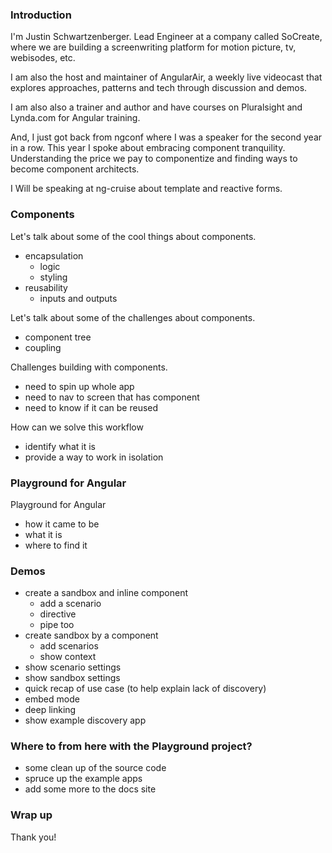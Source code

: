 ### Introduction

I'm Justin Schwartzenberger. Lead Engineer at a company called SoCreate, where we are building a 
screenwriting platform for motion picture, tv, webisodes, etc.

I am also the host and maintainer of AngularAir, a weekly live videocast that explores approaches, 
patterns and tech through discussion and demos.

I am also also a trainer and author and have courses on Pluralsight and Lynda.com for Angular training.

And, I just got back from ngconf where I was a speaker for the second year in a row. This year 
I spoke about embracing component tranquility. Understanding the price we pay to componentize and 
finding ways to become component architects.

I Will be speaking at ng-cruise about template and reactive forms.

### Components

Let's talk about some of the cool things about components.
- encapsulation
  - logic
  - styling
- reusability
  - inputs and outputs

Let's talk about some of the challenges about components.
- component tree
- coupling

Challenges building with components.
- need to spin up whole app
- need to nav to screen that has component
- need to know if it can be reused

How can we solve this workflow
- identify what it is
- provide a way to work in isolation

### Playground for Angular

Playground for Angular
- how it came to be
- what it is
- where to find it

### Demos
- create a sandbox and inline component
  - add a scenario
  - directive
  - pipe too
- create sandbox by a component
  - add scenarios
  - show context
- show scenario settings
- show sandbox settings
- quick recap of use case (to help explain lack of discovery)
- embed mode
- deep linking
- show example discovery app

### Where to from here with the Playground project?
- some clean up of the source code
- spruce up the example apps
- add some more to the docs site

### Wrap up

Thank you!
